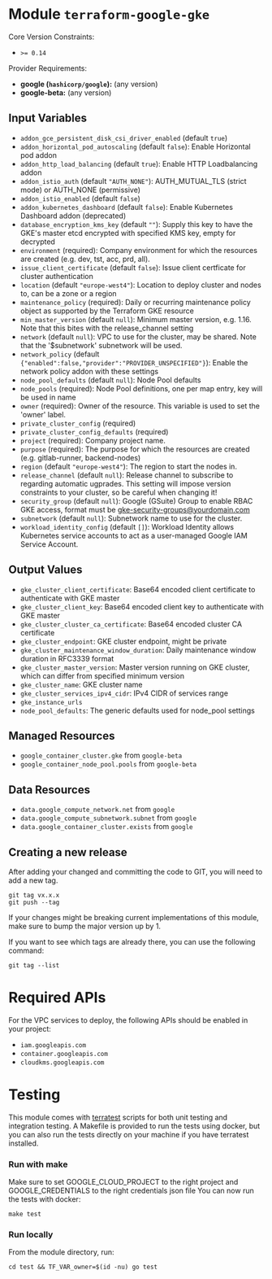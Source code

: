 
# Module `terraform-google-gke`

Core Version Constraints:
* `>= 0.14`

Provider Requirements:
* **google (`hashicorp/google`):** (any version)
* **google-beta:** (any version)

## Input Variables
* `addon_gce_persistent_disk_csi_driver_enabled` (default `true`)
* `addon_horizontal_pod_autoscaling` (default `false`): Enable Horizontal pod addon
* `addon_http_load_balancing` (default `true`): Enable HTTP Loadbalancing addon
* `addon_istio_auth` (default `"AUTH_NONE"`): AUTH_MUTUAL_TLS (strict mode) or AUTH_NONE (permissive)
* `addon_istio_enabled` (default `false`)
* `addon_kubernetes_dashboard` (default `false`): Enable Kubernetes Dashboard addon (deprecated)
* `database_encryption_kms_key` (default `""`): Supply this key to have the GKE's master etcd encrypted with specified KMS key, empty for decrypted
* `environment` (required): Company environment for which the resources are created (e.g. dev, tst, acc, prd, all).
* `issue_client_certificate` (default `false`): Issue client certficate for cluster authentication
* `location` (default `"europe-west4"`): Location to deploy cluster and nodes to, can be a zone or a region
* `maintenance_policy` (required): Daily or recurring maintenance policy object as supported by the Terraform GKE resource
* `min_master_version` (default `null`): Minimum master version, e.g. 1.16. Note that this bites with the release_channel setting
* `network` (default `null`): VPC to use for the cluster, may be shared. Note that the '$subnetwork' subnetwork will be used.
* `network_policy` (default `{"enabled":false,"provider":"PROVIDER_UNSPECIFIED"}`): Enable the network policy addon with these settings
* `node_pool_defaults` (default `null`): Node Pool defaults
* `node_pools` (required): Node Pool definitions, one per map entry, key will be used in name
* `owner` (required): Owner of the resource. This variable is used to set the 'owner' label.
* `private_cluster_config` (required)
* `private_cluster_config_defaults` (required)
* `project` (required): Company project name.
* `purpose` (required): The purpose for which the resources are created (e.g. gitlab-runner, backend-nodes)
* `region` (default `"europe-west4"`): The region to start the nodes in.
* `release_channel` (default `null`): Release channel to subscribe to regarding automatic ugprades. This setting will impose version constraints to your cluster, so be careful when changing it!
* `security_group` (default `null`): Google (GSuite) Group to enable RBAC GKE access, format must be gke-security-groups@yourdomain.com
* `subnetwork` (default `null`): Subnetwork name to use for the cluster.
* `workload_identity_config` (default `[]`): Workload Identity allows Kubernetes service accounts to act as a user-managed Google IAM Service Account.

## Output Values
* `gke_cluster_client_certificate`: Base64 encoded client certificate to authenticate with GKE master
* `gke_cluster_client_key`: Base64 encoded client key to authenticate with GKE master
* `gke_cluster_cluster_ca_certificate`: Base64 encoded cluster CA certificate
* `gke_cluster_endpoint`: GKE cluster endpoint, might be private
* `gke_cluster_maintenance_window_duration`: Daily maintenance window duration in RFC3339 format
* `gke_cluster_master_version`: Master version running on GKE cluster, which can differ from specified minimum version
* `gke_cluster_name`: GKE cluster name
* `gke_cluster_services_ipv4_cidr`: IPv4 CIDR of services range
* `gke_instance_urls`
* `node_pool_defaults`: The generic defaults used for node_pool settings

## Managed Resources
* `google_container_cluster.gke` from `google-beta`
* `google_container_node_pool.pools` from `google-beta`

## Data Resources
* `data.google_compute_network.net` from `google`
* `data.google_compute_subnetwork.subnet` from `google`
* `data.google_container_cluster.exists` from `google`

## Creating a new release
After adding your changed and committing the code to GIT, you will need to add a new tag.
```
git tag vx.x.x
git push --tag
```
If your changes might be breaking current implementations of this module, make sure to bump the major version up by 1.

If you want to see which tags are already there, you can use the following command:
```
git tag --list
```
Required APIs
=============
For the VPC services to deploy, the following APIs should be enabled in your project:
 * `iam.googleapis.com`
 * `container.googleapis.com`
 * `cloudkms.googleapis.com`

Testing
=======
This module comes with [terratest](https://github.com/gruntwork-io/terratest) scripts for both unit testing and integration testing.
A Makefile is provided to run the tests using docker, but you can also run the tests directly on your machine if you have terratest installed.

### Run with make
Make sure to set GOOGLE_CLOUD_PROJECT to the right project and GOOGLE_CREDENTIALS to the right credentials json file
You can now run the tests with docker:
```
make test
```

### Run locally
From the module directory, run:
```
cd test && TF_VAR_owner=$(id -nu) go test
```

